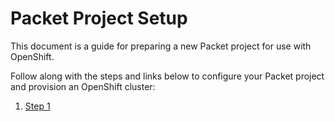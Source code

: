 # Packet Project Setup

This document is a guide for preparing a new Packet project for use with OpenShift.

Follow along with the steps and links below to configure your Packet project and provision an OpenShift cluster:

1. [Step 1](step1.md)